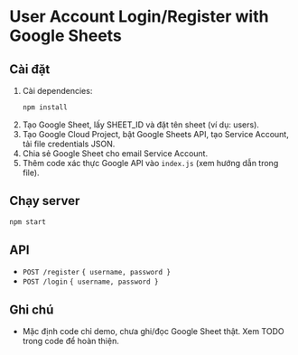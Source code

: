 # User Account Login/Register with Google Sheets

## Cài đặt

1. Cài dependencies:
   ```bash
   npm install
   ```
2. Tạo Google Sheet, lấy SHEET_ID và đặt tên sheet (ví dụ: users).
3. Tạo Google Cloud Project, bật Google Sheets API, tạo Service Account, tải file credentials JSON.
4. Chia sẻ Google Sheet cho email Service Account.
5. Thêm code xác thực Google API vào `index.js` (xem hướng dẫn trong file).

## Chạy server
```bash
npm start
```

## API
- `POST /register`  `{ username, password }`
- `POST /login`     `{ username, password }`

## Ghi chú
- Mặc định code chỉ demo, chưa ghi/đọc Google Sheet thật. Xem TODO trong code để hoàn thiện. 